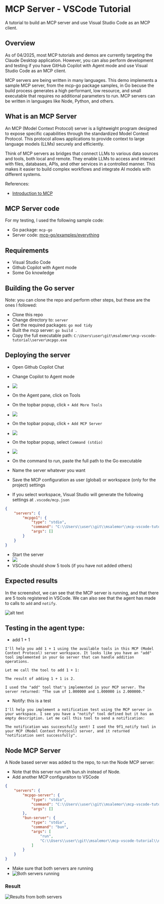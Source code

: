 # MCP Server - VSCode Tutorial

A tutorial to build an MCP server and use Visual Studio Code as an MCP client.

## Overview

As of 04/2025, most MCP tutorials and demos are currently targeting the Claude Desktop application. However, you can also perform development and testing if you have GitHub Copilot with Agent mode and use Visual Studio Code as an MCP client. 

MCP servers are being written in many languages. This demo implements a sample MCP server, from the mcp-go package samples, in Go becuse the build process generates a high performant, low resource, and small executable that requires no additional parameters to run. MCP servers can be written in languages like Node, Python, and others.

## What is an MCP Server

An MCP (Model Context Protocol) server is a lightweight program designed to expose specific capabilities through the standardized Model Context Protocol. This protocol allows applications to provide context to large language models (LLMs) securely and efficiently.

Think of MCP servers as bridges that connect LLMs to various data sources and tools, both local and remote. They enable LLMs to access and interact with files, databases, APIs, and other services in a controlled manner. This makes it easier to build complex workflows and integrate AI models with different systems.

References:
- [Introduction to MCP](https://modelcontextprotocol.io/introduction)

## MCP Server code

For my testing, I used the following sample code:

- Go package: `mcp-go`
- Server code: [mcp-go/examples/everything](https://github.com/mark3labs/mcp-go/blob/main/examples/everything/main.go)

## Requirements

- Visual Studio Code
- Github Copilot with Agent mode
- Some Go knowledge

## Building the Go server

Note: you can clone the repo and perform other steps, but these are the ones I followed:

- Clone this repo
- Change directory to: `server`
- Get the required packages: `go mod tidy`
- Built the mcp server: `go build .`
- Copy the full executable path: `C:\Users\user\git\msalemor\mcp-vscode-tutorial\server\mcpgo.exe`

## Deploying the server

- Open Github Copilot Chat
- Change Copilot to Agent mode
- ![](images/agent-mode.png)

- On the Agent pane, click on Tools
- On the topbar popup, click `+ Add More Tools`
- ![](images/add-more.png)

- On the topbar popup, click `+ Add MCP Server`
- ![](images/add-mcp-server.png)

- On the topbar popup, select `Command (stdio)`
- ![](images/commad-stdio.png)

- On the command to run, paste the full path to the Go executable
- Name the server whatever you want
- Save the MCP configuration as user (global) or workspace (only for the project) settings
- If you select workspace, Visual Studio will generate the following settings at `.vscode/mcp.json`

```json
{
    "servers": {
        "mcpgo1": {
            "type": "stdio",
            "command": "C:\\Users\\user\\git\\msalemor\\mcp-vscode-tutorial\\server\\mcpgo.exe",
            "args": []
        }
    }
}
```
- Start the server
- ![](images/run-server.png)
- VSCode should show 5 tools (if you have not added others)


## Expected results

In the screenshot, we can see that the MCP server is running, and that there are 5 tools registered in VSCode. We can also see that the agent has made to calls to `add` and `notify`.

![alt text](images/server-running.png)

## Testing in the agent type:

- add 1 + 1
```text
I'll help you add 1 + 1 using the available tools in this MCP (Model Context Protocol) server workspace. It looks like you have an "add" tool implemented in your Go server that can handle addition operations.

Let me call the tool to add 1 + 1:

The result of adding 1 + 1 is 2.

I used the "add" tool that's implemented in your MCP server. The server returned: "The sum of 1.000000 and 1.000000 is 2.000000."
```

- Notify: this is a test
```text
I'll help you implement a notification test using the MCP server in your workspace. I see you have a "notify" tool defined but it has an empty description. Let me call this tool to send a notification:

The notification was successfully sent! I used the 9f1_notify tool in your MCP (Model Context Protocol) server, and it returned "notification sent successfully".
```

## Node MCP Server

A Node based server was added to the repo, to run the Node MCP server:

- Note that this server run with bun.sh instead of Node.
- Add another MCP configuraiton to VSCode
```json
{
    "servers": {
        "mcpgo-server": {
            "type": "stdio",
            "command": "C:\\Users\\user\\git\\msalemor\\mcp-vscode-tutorial\\server\\mcpgo.exe",
            "args": []
        },
        "bun-server": {
            "type": "stdio",
            "command": "bun",
            "args": [
                "run",
                "C:\\Users\\user\\git\\msalemor\\mcp-vscode-tutorial\\node-server\\index.ts"
            ]
        }
    }
}
```

- Make sure that both servers are running
- ![Both servers running](images/servers-running.png)

### Result

![Results from both servers](images/both-servers-results.png)
